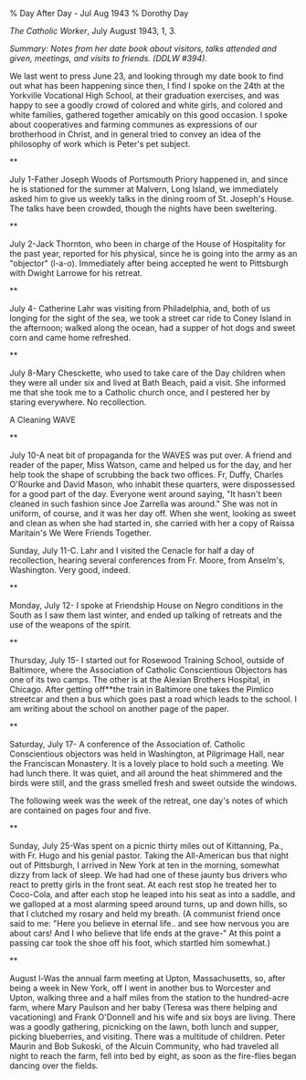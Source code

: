 % Day After Day - Jul Aug 1943
% Dorothy Day

*The Catholic Worker*, July August 1943, 1, 3.

*Summary: Notes from her date book about visitors, talks attended and
given, meetings, and visits to friends. (DDLW \#394).*

We last went to press June 23, and looking through my date book to find
out what has been happening since then, I find I spoke on the 24th at
the Yorkville Vocational High School, at their graduation exercises, and
was happy to see a goodly crowd of colored and white girls, and colored
and white families, gathered together amicably on this good occasion. I
spoke about cooperatives and farming communes as expressions of our
brotherhood in Christ, and in general tried to convey an idea of the
philosophy of work which is Peter's pet subject.

**

July 1-Father Joseph Woods of Portsmouth Priory happened in, and since
he is stationed for the summer at Malvern, Long Island, we immediately
asked him to give us weekly talks in the dining room of St. Joseph's
House. The talks have been crowded, though the nights have been
sweltering.

**

July 2-Jack Thornton, who been in charge of the House of Hospitality for
the past year, reported for his physical, since he is going into the
army as an "objector" (l-a-o). Immediately after being accepted he went
to Pittsburgh with Dwight Larrowe for his retreat.

**

July 4- Catherine Lahr was visiting from Philadelphia, and, both of us
longing for the sight of the sea, we took a street car ride to Coney
Island in the afternoon; walked along the ocean, had a supper of hot
dogs and sweet corn and came home refreshed.

**

July 8-Mary Chesckette, who used to take care of the Day children when
they were all under six and lived at Bath Beach, paid a visit. She
informed me that she took me to a Catholic church once, and I pestered
her by staring everywhere. No recollection.

A Cleaning WAVE

**

July 10-A neat bit of propaganda for the WAVES was put over. A friend
and reader of the paper, Miss Watson, came and helped us for the day,
and her help took the shape of scrubbing the back two offices. Fr,
Duffy, Charles O'Rourke and David Mason, who inhabit these quarters,
were dispossessed for a good part of the day. Everyone went around
saying, "It hasn't been cleaned in such fashion since Joe Zarrella was
around." She was not in uniform, of course, and it was her day off. When
she went, looking as sweet and clean as when she had started in, she
carried with her a copy of Raissa Maritain's We Were Friends Together.

Sunday, July 11-C. Lahr and I visited the Cenacle for half a day of
recollection, hearing several conferences from Fr. Moore, from Anselm's,
Washington. Very good, indeed.

**

Monday, July 12- I spoke at Friendship House on Negro conditions in the
South as I saw them last winter, and ended up talking of retreats and
the use of the weapons of the spirit.

**

Thursday, July 15- I started out for Rosewood Training School, outside
of Baltimore, where the Association of Catholic Conscientious Objectors
has one of its two camps. The other is at the Alexian Brothers Hospital,
in Chicago. After getting off**the train in Baltimore one takes the
Pimlico streetcar and then a bus which goes past a road which leads to
the school. I am writing about the school on another page of the paper.

**

Saturday, July 17- A conference of the Association of. Catholic
Conscientious objectors was held in Washington, at Pilgrimage Hall, near
the Franciscan Monastery. It is a lovely place to hold such a meeting.
We had lunch there. It was quiet, and all around the heat shimmered and
the birds were still, and the grass smelled fresh and sweet outside the
windows.

The following week was the week of the retreat, one day's notes of which
are contained on pages four and five.

**

Sunday, July 25-Was spent on a picnic thirty miles out of Kittanning,
Pa., with Fr. Hugo and his genial pastor. Taking the All-American bus
that night out of Pittsburgh, I arrived in New York at ten in the
morning, somewhat dizzy from lack of sleep. We had had one of these
jaunty bus drivers who react to pretty girls in the front seat. At each
rest stop he treated her to Coco-Cola, and after each stop he leaped
into his seat as into a saddle, and we galloped at a most alarming speed
around turns, up and down hills, so that I clutched my rosary and held
my breath. (A communist friend once said to me: "Here you believe in
eternal life.. and see how nervous you are about cars! And I who believe
that life ends at the grave-" At this point a passing car took the shoe
off his foot, which startled him somewhat.)

**

August l-Was the annual farm meeting at Upton, Massachusetts, so, after
being a week in New York, off I went in another bus to Worcester and
Upton, walking three and a half miles from the station to the
hundred-acre farm, where Mary Paulson and her baby (Teresa was there
helping and vacationing) and Frank O'Donnell and his wife and six boys
are living. There was a goodly gathering, picnicking on the lawn, both
lunch and supper, picking blueberries, and visiting. There was a
multitude of children. Peter Maurin and Bob Sukoski, of the Alcuin
Community, who had traveled all night to reach the farm, fell into bed
by eight, as soon as the fire-flies began dancing over the fields.
